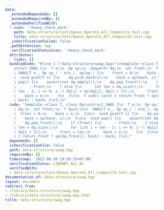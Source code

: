```yaml
---
data:
  _extendedDependsOn: []
  _extendedRequiredBy: []
  _extendedVerifiedWith:
  - icon: ':heavy_check_mark:'
    path: data-structure/test/Queue_Operate_All_Composite.test.cpp
    title: data-structure/test/Queue_Operate_All_Composite.test.cpp
  _isVerificationFailed: false
  _pathExtension: hpp
  _verificationStatusIcon: ':heavy_check_mark:'
  attributes:
    links: []
  bundledCode: "#line 1 \"data-structure/swag.hpp\"\ntemplate <class T, class Op>\n\
    struct SWAG {\n  T e;\n  Op op;\n  deque<T> dq;\n  int front;\n  T back;\n\n \
    \ SWAG(T e_, Op op_) : e(e_), op(op_) {\n    front = 0;\n    back = e;\n  }\n\n\
    \  void push(T x) {\n    dq.push_back(x);\n    back = op(back, x);\n  }\n\n  void\
    \ pop() {\n    assert(not dq.empty());\n    dq.pop_front();\n    if (front) {\n\
    \      --front;\n    } else {\n      int len = dq.size();\n      for (int i =\
    \ len - 2; i >= 0; i--) dq[i] = op(dq[i], dq[i + 1]);\n      front = len;\n  \
    \    back = e;\n    }\n  }\n\n  T sum() const { return front ? op(dq.front(),\
    \ back) : back; }\n};\n"
  code: "template <class T, class Op>\nstruct SWAG {\n  T e;\n  Op op;\n  deque<T>\
    \ dq;\n  int front;\n  T back;\n\n  SWAG(T e_, Op op_) : e(e_), op(op_) {\n  \
    \  front = 0;\n    back = e;\n  }\n\n  void push(T x) {\n    dq.push_back(x);\n\
    \    back = op(back, x);\n  }\n\n  void pop() {\n    assert(not dq.empty());\n\
    \    dq.pop_front();\n    if (front) {\n      --front;\n    } else {\n      int\
    \ len = dq.size();\n      for (int i = len - 2; i >= 0; i--) dq[i] = op(dq[i],\
    \ dq[i + 1]);\n      front = len;\n      back = e;\n    }\n  }\n\n  T sum() const\
    \ { return front ? op(dq.front(), back) : back; }\n};"
  dependsOn: []
  isVerificationFile: false
  path: data-structure/swag.hpp
  requiredBy: []
  timestamp: '2022-06-30 19:56:15+07:00'
  verificationStatus: LIBRARY_ALL_AC
  verifiedWith:
  - data-structure/test/Queue_Operate_All_Composite.test.cpp
documentation_of: data-structure/swag.hpp
layout: document
redirect_from:
- /library/data-structure/swag.hpp
- /library/data-structure/swag.hpp.html
title: data-structure/swag.hpp
---
```

